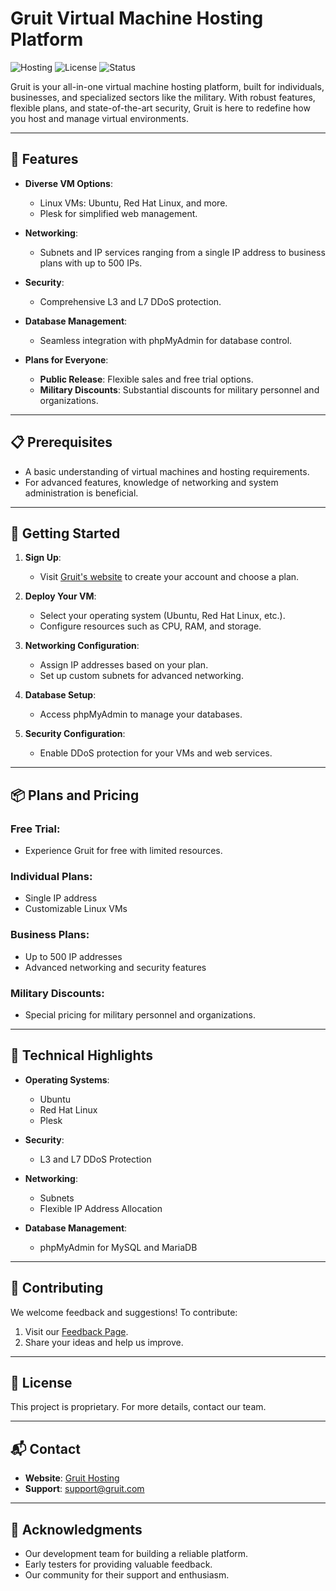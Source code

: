 
# Gruit Virtual Machine Hosting Platform

![Hosting](https://img.shields.io/badge/Platform-Gruit-blue)
![License](https://img.shields.io/badge/License-Proprietary-red)
![Status](https://img.shields.io/badge/Status-Coming%20Soon-green)

Gruit is your all-in-one virtual machine hosting platform, built for individuals, businesses, and specialized sectors like the military. With robust features, flexible plans, and state-of-the-art security, Gruit is here to redefine how you host and manage virtual environments.

---

## 🌟 Features

- **Diverse VM Options**:
  - Linux VMs: Ubuntu, Red Hat Linux, and more.
  - Plesk for simplified web management.

- **Networking**:
  - Subnets and IP services ranging from a single IP address to business plans with up to 500 IPs.

- **Security**:
  - Comprehensive L3 and L7 DDoS protection.

- **Database Management**:
  - Seamless integration with phpMyAdmin for database control.

- **Plans for Everyone**:
  - **Public Release**: Flexible sales and free trial options.
  - **Military Discounts**: Substantial discounts for military personnel and organizations.

---

## 📋 Prerequisites

- A basic understanding of virtual machines and hosting requirements.
- For advanced features, knowledge of networking and system administration is beneficial.

---

## 🚀 Getting Started

1. **Sign Up**:
   - Visit [Gruit's website](#) to create your account and choose a plan.

2. **Deploy Your VM**:
   - Select your operating system (Ubuntu, Red Hat Linux, etc.).
   - Configure resources such as CPU, RAM, and storage.

3. **Networking Configuration**:
   - Assign IP addresses based on your plan.
   - Set up custom subnets for advanced networking.

4. **Database Setup**:
   - Access phpMyAdmin to manage your databases.

5. **Security Configuration**:
   - Enable DDoS protection for your VMs and web services.

---

## 📦 Plans and Pricing

### **Free Trial**:
- Experience Gruit for free with limited resources.

### **Individual Plans**:
- Single IP address
- Customizable Linux VMs

### **Business Plans**:
- Up to 500 IP addresses
- Advanced networking and security features

### **Military Discounts**:
- Special pricing for military personnel and organizations.

---

## 🔧 Technical Highlights

- **Operating Systems**:
  - Ubuntu
  - Red Hat Linux
  - Plesk

- **Security**:
  - L3 and L7 DDoS Protection

- **Networking**:
  - Subnets
  - Flexible IP Address Allocation

- **Database Management**:
  - phpMyAdmin for MySQL and MariaDB

---

## 🤝 Contributing

We welcome feedback and suggestions! To contribute:
1. Visit our [Feedback Page](#).
2. Share your ideas and help us improve.

---

## 📜 License

This project is proprietary. For more details, contact our team.

---

## 📬 Contact

- **Website**: [Gruit Hosting](#)
- **Support**: support@gruit.com

---

## 🙏 Acknowledgments

- Our development team for building a reliable platform.
- Early testers for providing valuable feedback.
- Our community for their support and enthusiasm.
